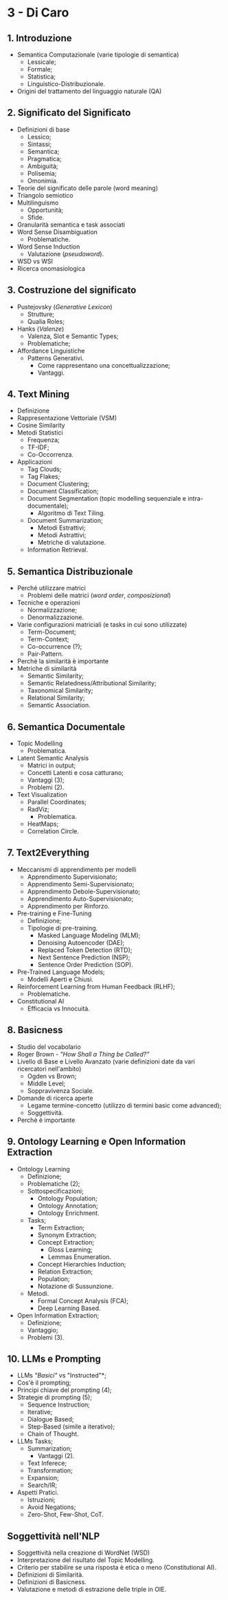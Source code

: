 # 3 - Di Caro

## 1. Introduzione
* Semantica Computazionale (varie tipologie di semantica)
    * Lessicale;
    * Formale;
    * Statistica;
    * Linguistico-Distribuzionale.
* Origini del trattamento del linguaggio naturale (QA)

## 2. Significato del Significato
* Definizioni di base
    * Lessico; 
    * Sintassi;
    * Semantica;
    * Pragmatica;
    * Ambiguità;
    * Polisemia;
    * Omonimia.
* Teorie del significato delle parole (word meaning)
* Triangolo semiotico
* Multilinguismo
    * Opportunità;
    * Sfide.
* Granularità semantica e task associati
* Word Sense Disambiguation
    * Problematiche.
* Word Sense Induction
    * Valutazione (*pseudoword*).
* WSD vs WSI
* Ricerca onomasiologica

## 3. Costruzione del significato
* Pustejovsky (*Generative Lexicon*)
    * Strutture;
    * Qualia Roles;
* Hanks (*Valenze*)
    * Valenza, Slot e Semantic Types;
    * Problematiche;
* Affordance Linguistiche
    * Patterns Generativi.
        * Come rappresentano una concettualizzazione;
        * Vantaggi.

## 4. Text Mining
* Definizione
* Rappresentazione Vettoriale (VSM)
* Cosine Similarity
* Metodi Statistici
    * Frequenza;
    * TF-IDF;
    * Co-Occorrenza.
* Applicazioni
    * Tag Clouds;
    * Tag Flakes;
    * Document Clustering;
    * Document Classification;
    * Document Segmentation (topic modelling sequenziale e intra-documentale);
        * Algoritmo di Text Tiling.
    * Document Summarization;
        * Metodi Estrattivi;
        * Metodi Astrattivi;
        * Metriche di valutazione.
    * Information Retrieval.

## 5. Semantica Distribuzionale
* Perchè utilizzare matrici
    * Problemi delle matrici (*word order*, *composizional*)
* Tecniche e operazioni
    * Normalizzazione;
    * Denormalizzazione.
* Varie configurazioni matriciali (e tasks in cui sono utilizzate)
    * Term-Document;
    * Term-Context;
    * Co-occurrence (?);
    * Pair-Pattern.
* Perchè la similarità è importante
* Metriche di similarità
    * Semantic Similarity;
    * Semantic Relatedness/Attributional Similarity;
    * Taxonomical Similarity;
    * Relational Similarity;
    * Semantic Association.

## 6. Semantica Documentale
* Topic Modelling
    * Problematica.
* Latent Semantic Analysis
    * Matrici in output;
    * Concetti Latenti e cosa catturano;
    * Vantaggi (3);
    * Problemi (2).
* Text Visualization
    * Parallel Coordinates;
    * RadViz;
        * Problematica.
    * HeatMaps;
    * Correlation Circle.

## 7. Text2Everything
* Meccanismi di apprendimento per modelli
    * Apprendimento Supervisionato;
    * Apprendimento Semi-Supervisionato;
    * Apprendimento Debole-Supervisionato;
    * Apprendimento Auto-Supervisionato;
    * Apprendimento per Rinforzo.
* Pre-training e Fine-Tuning
    * Definizione;
    * Tipologie di pre-training.
        * Masked Language Modeling (MLM);
        * Denoising Autoencoder (DAE);
        * Replaced Token Detection (RTD);
        * Next Sentence Prediction (NSP);
        * Sentence Order Prediction (SOP).
* Pre-Trained Language Models;
    * Modelli Aperti e Chiusi.
* Reinforcement Learning from Human Feedback (RLHF);
    * Problematiche.
* Constitutional AI
    * Efficacia vs Innocuità.


## 8. Basicness
* Studio del vocabolario
* Roger Brown - *"How Shall a Thing be Called?"*
* Livello di Base e Livello Avanzato (varie definizioni date da vari ricercatori
  nell'ambito)
    * Ogden vs Brown;
    * Middle Level;
    * Soppravivenza Sociale.
* Domande di ricerca aperte
    * Legame termine-concetto (utilizzo di termini basic come advanced);
    * Soggettività.
* Perchè è importante 

## 9. Ontology Learning e Open Information Extraction
* Ontology Learning
    * Definizione;
    * Problematiche (2);
    * Sottospecificazioni;
        * Ontology Population;
        * Ontology Annotation;
        * Ontology Enrichment.
    * Tasks;
        * Term Extraction;
        * Synonym Extraction;
        * Concept Extraction;
            * Gloss Learning;
            * Lemmas Enumeration.
        * Concept Hierarchies Induction;
        * Relation Extraction;
        * Population;
        * Notazione di Sussunzione.
    * Metodi.
        * Formal Concept Analysis (FCA);
        * Deep Learning Based.
* Open Information Extraction;
    * Definizione;
    * Vantaggio;
    * Problemi (3).

## 10. LLMs e Prompting
* LLMs *"Basici"* vs "Instructed"*;
* Cos'è il prompting;
* Principi chiave del prompting (4);
* Strategie di prompting (5);
    * Sequence Instruction;
    * Iterative;
    * Dialogue Based;
    * Step-Based (simile a iterativo);
    * Chain of Thought.
* LLMs Tasks;
    * Summarization;
        * Vantaggi (2).
    * Text Inferece;
    * Transformation;
    * Expansion;
    * Search/IR;
* Aspetti Pratici.
    * Istruzioni;
    * Avoid Negations;
    * Zero-Shot, Few-Shot, CoT.
        
## Soggettività nell'NLP
* Soggettività nella creazione di WordNet (WSD)
* Interpretazione del risultato del Topic Modelling.
* Criterio per stabilire se una risposta è etica o meno (Constitutional AI).
* Definizioni di Similarità.
* Definizioni di Basicness.
* Valutazione e metodi di estrazione delle triple in OIE.


